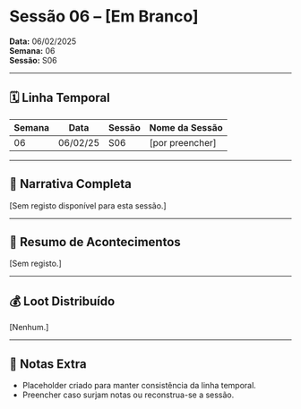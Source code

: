 # Sessão 06 – [Em Branco]  
**Data:** 06/02/2025  
**Semana:** 06  
**Sessão:** S06  

---

## 🗓 Linha Temporal
| Semana | Data      | Sessão | Nome da Sessão |
|--------|-----------|--------|----------------|
| 06     | 06/02/25  | S06    | [por preencher] |

---

## 📖 Narrativa Completa
[Sem registo disponível para esta sessão.]

---

## 🎲 Resumo de Acontecimentos
[Sem registo.]

---

## 💰 Loot Distribuído
[Nenhum.]

---

## 🧾 Notas Extra
- Placeholder criado para manter consistência da linha temporal.
- Preencher caso surjam notas ou reconstrua-se a sessão.
